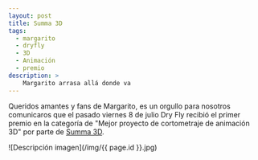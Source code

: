 ```yaml
---
layout: post
title: Summa 3D
tags:
  - margarito
  - dryfly
  - 3D
  - Animación
  - premio
description: >
    Margarito arrasa allá donde va
---
```


Queridos amantes y fans de Margarito, es un orgullo para nosotros comunicaros que el pasado viernes 8 de julio Dry Fly recibió el primer premio en la categoría de "Mejor proyecto de cortometraje de animación 3D" por parte de [Summa 3D](http://www.summa3d.com/).

![Descripción imagen](/img/{{ page.id }}.jpg)
